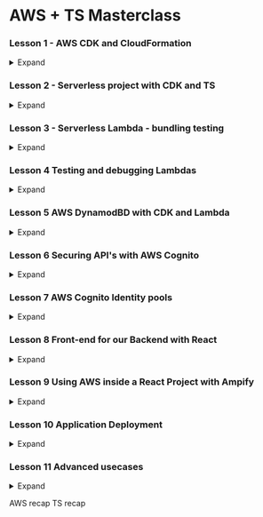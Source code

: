 # AWS + TS Masterclass

### Lesson 1 - AWS CDK and CloudFormation

<details>
<summary>Expand</summary>


##### 1.1 AWS CDK cool presentation
1. Things to remember
    1. CDK is
        1. Reuseable version of CloudFormation
        1. Easier to read than CloudFormation
        1. Available in
            1. Python
            1. C#
            1. TS

##### 1.2 AWS CloudFormation
1. Verify if CDK is properly running
    1. AWS CLI
        1. ![](note-imgs/chapt1.01.jpg)
    1. AWS CDK
        1. ![](note-imgs/chapt1.02.jpg)

1. Initialize within TS
    1. ![](note-imgs/chapt1.03.jpg)
        1. `cdk init app --language typescript`
1. Define your Stack within initialized folder
    1. `bin` folder
        1. place where cdk is initialized with `new cdk.App()`
        1. ![](note-imgs/chapt1.04.jpg)
    1. `lib` folder 
        1. place where `CdkStack` is defined
        1. ![](note-imgs/chapt1.05.jpg)
        1. ![](note-imgs/chapt1.06.jpg)
    1. `jest.config.js`
        1. ![](note-imgs/chapt1.07.jpg)
1. `cdk synth` to generate CloudFront `.json` files
    1. ![](note-imgs/chapt1.09.jpg)
        1. ![](note-imgs/chapt1.08.jpg) 
1. `cdk bootstrap` to send stack metadata to your AWS account
    1. ![](note-imgs/chapt1.10.jpg)
        1. ![](note-imgs/chapt1.11.jpg)
1. `cdk deploy`
    1. ![](note-imgs/chapt1.12.jpg)
        1. ![](note-imgs/chapt1.13.jpg)

##### 1.4 CDK Project exploration
1. CDK configuration file - `cdk.json`
    1. ![](note-imgs/chapt1.14.jpg)
        1.  `"app"` holds the running command when CDK starts
        1. note that it runs `ts-node` which DOES NOT read JS... just pure TS
1. `bin` cdk.ts
    1. ![](note-imgs/chapt1.15.jpg)
        1.  This is where deployment properties are set
    1. Also you can deploy MULTIPLE stacks from this file
        1. ![](note-imgs/chapt1.22.jpg)
            1. ![](note-imgs/chapt1.23.jpg)
1. `lib` stack.ts
    1. ![](note-imgs/chapt1.16.jpg)
        1.  This is where stack definitions go

1. Inserting custom CDK S3 commands
    1. Install S3 library
        1. ![](note-imgs/chapt1.17.jpg)
    1. Import
        1. ![](note-imgs/chapt1.18.jpg)
    1. Implement
        1. ![](note-imgs/chapt1.19.jpg)
    1. Merely adding `{}` allows to pull a list of CDK properties
        1. ![](note-imgs/chapt1.20.jpg)
    1. Don't forget to import 
        1. ![](note-imgs/chapt1.21.jpg)
    1. `cdk deploy`




##### 1.5 AWS CDK types and commands
1. `cdk deploy`
    1. `cdk deploy SpecificStack` 
        1. ![](note-imgs/chapt1.24.jpg)
    1. 
        1. 
1. `cdk list`
    1. lists available stacks IN THE `cdk.out`
        1. ![](note-imgs/chapt1.25.jpg)
    1. 
1. `cdk diff`
    1. shows recent changes in bucket
        1. ![](note-imgs/chapt1.26.jpg)
1. `cdk destroy`
    1. destroys SPECIFIED stack
        1. ![](note-imgs/chapt1.27.jpg)
        1. ![](note-imgs/chapt1.28.jpg)
1. `cdk doctor`
    1. tells us if there are problems with stacks
        1. ![](note-imgs/chapt1.29.jpg)



##### 1.6 AWS CDK outputs
1. What are outputs?
    1. Metadata about name of generated stack resources
        1. allows you to recall names of stack resources WITHOUT having to go through the console
1. What does an output look like?
    1. In code
        1. ![](note-imgs/chapt1.30.jpg)
    1. In output
        1. ![](note-imgs/chapt1.31.jpg)
    1. In AWS Console
        1. ![](note-imgs/chapt1.32.jpg)


##### 1.7 CDK Deployment parameters
1. What are Parameters
    1. Allows for changes to stacks that are already deployed
1. Import and utilize
    1. ![](note-imgs/chapt1.36.jpg)
    1. ![](note-imgs/chapt1.35.jpg) 
1. Checking output in AWS Console
    1. ![](note-imgs/chapt1.33.jpg)
        1. 
1. Changing a parameter mid-deployment
    1. ![](note-imgs/chapt1.34.jpg)
        1. 


##### 1.8 CDK core - recap
1. Best Reference when using AWS CDK... AWS CDK API reference
    1. ![](note-imgs/chapt1.37.jpg)
1. All reference are `aws-nameOfAWSresource`
    1. ![](note-imgs/chapt1.38.jpg)
1. Other Reference ... AWS CDK github page
    1. Always check for issues
        1. ![](note-imgs/chapt1.39.jpg)


</details>




### Lesson 2 - Serverless project with CDK and TS

<details>
<summary>Expand</summary>


##### 2.1 AWS CDK Typescript project from scratch
1. What is good about CDK v2
    1. Allows for all constructs to be imported via one package

##### 2.2 CDK project implementation - part 2
1. Overview of Organization
    1. Try to maintain TS CDK logic within `infrastructure` folder
        1. Put Stack configuration/logic within `*Stack.ts` file
        1. Put CDK logic that runs Stack within `Launcher.ts` file
            1. ![](note-imgs/chapt2.06.jpg)
1. Overview of starting a CDK project
    1. initialize GitHub project / checkout locally
    1. `npm init -y`
    1. `npm i -D aws-ckd aws-cdk-lib constructs ts-node typescript`
    1. create a separate folder holding the logic of CDK files
        1. folder
            1. ![](note-imgs/chapt2.01.jpg)
        1. Stack configuration
            1. ![](note-imgs/chapt2.03.jpg)
        1. Launcher configuration
            1. ![](note-imgs/chapt2.04.jpg)
    1. modify `cdk.json`
        1. ` {
           "app":"npx infrastructure/Launcher.ts" 
        }`
            1. ![](note-imgs/chapt2.02.jpg)
    1. initialize TS with `tsc init`
        1. ![](note-imgs/chapt2.05.jpg)
    1. `synth` to get `tsconfig`
    1. 
        1. 
            1. 


##### 2.3 Basic AWS Lambda
1. Overview
    1. AWS Lambda 
        1. Must be kept separate from main logic
            1. consider putting it within a `services`
                1. ![](note-imgs/chapt2.07.jpg) 
    1. 
        1. 
            1. 
1. Basics of implementing Lambda Logic
    1. import `Function` from `aws-lambda`
        1. ![](note-imgs/chapt2.10.jpg)
            1. 
    1. run `Function` from `aws-lambda` with:
        1. `runtime:` parameter, which provides options of 
            1. ![](note-imgs/chapt2.09.jpg)
        1. `code:` parameter, which provides options of 
            1. ![](note-imgs/chapt2.08.jpg)
        1. `handler:` parameter, which picks out what function of the file runs
            1. ![](note-imgs/chapt2.11.jpg) 
                1. ![](note-imgs/chapt2.12.jpg)
    1. run `cdk synth` to see files
        1. ![](note-imgs/chapt2.13.jpg)
            1. ![](note-imgs/chapt2.14.jpg)


##### 2.4 AWS API Gateway and Lambda
1. Overview
    1. Implementing API Gateway
        1. Wrap `LambdaFunction` within an `Integration`
        1. Add a `private` api
        1. Within constructor, add a `RestApi` resource *with a name*
        1. Within constructor, Attach a method to resource *WITH AN HTTP VERB*
    1. Test via REST Client
        1. ![](note-imgs/chapt2.19.jpg)
1. Implement API Gateway
    1. Import 
        1. `RestApi` from `aws-cdk-lib/lib/aws-apigateway`
            1. ![](note-imgs/chapt2.15.jpg)
    1. Implement an integration
        1. Utilize ApiGateway's `LambdaIntegration` and wrap the Lambda Function in it
            1. ![](note-imgs/chapt2.16.jpg)
    1. Add a resource to the `api.root`
        1. Utilize ApiGateway's `RestApi.root.addResource()` to create a resource called `'hello'`
            1. ![](note-imgs/chapt2.17.jpg)
    1. Add integration to the named resource as a Method
        1. Utilize ApiGateways' `RestApi.root.addMethod` to tie the integration as a `Get` route
            1. ![](note-imgs/chapt2.18.jpg)
1. Implement HTTP test
    1. Code a `.http` file
        1. ![](note-imgs/chapt2.20.jpg)
    1. ![](note-imgs/chapt2.21.jpg)
            1. 

##### 2.5 AWS DynamoDB with CDK
1. Overview
    1. Keep DynamoDB Logic separate
        1. 
    1. Remember your fundamental database interaction
        1. Variables
            1. name
            1. primaryKey
    1. Remember your stack
        1. Variable
            1. stack
    1. Remember to set an initialization function
        1. to organize the order of functions
            1. ![](note-imgs/chapt2.22.jpg)
    1. Remember to add Database function
        1. to create Table
            1. ![](note-imgs/chapt2.23.jpg)

1. Creating a Table
    1. Establishing Generic Table function
        1. establish private variables of table + stack
            1. ![](note-imgs/chapt2.27.jpg)
        1. Establish initialization function to manage functions
            1. ![](note-imgs/chapt2.28.jpg)
        1. Establish table creation within initialization
            1. utilize a new `Table` that takes in ...
                1. stack
                1. new name
                1. object with partitionKey / table name
            1. ![](note-imgs/chapt2.29.jpg)
1. Implement table function within `*Stack.ts`
    1. Remember your parameters
        1. ![](note-imgs/chapt2.30.jpg)

1. Check and deploy
    1. `cdk synth` and `cdk deploy`
        1. ![](note-imgs/chapt2.31.jpg)



</details>


### Lesson 3 - Serverless Lambda - bundling testing

<details>
<summary>Expand</summary>

##### 3.1 Section intro

##### 3.2 Lambda bundling problem
1. Problem
    1. Webpack requires JS... NOT TS

1. Three possible solutions
    1. Monorepo
        1. Implementation
            1. Skip WebPack
            1. Send modules
        1. Pro
            1. Simplest solution 
        1. Con
            1. Loading of `node_modules` is slow
    1. Amazon's Node Lambda
        1. Implementation
            1. use Docker to load Amazon's version of Node
        1. Pro
            1. Faster than mono
        1. Con
            1. Experimental
    1. Webpack
        1. Implementation
            1. Configure
        1. Pro
            1. Smaller bundle and loading 
        1. Con
            1. Painful Configuration



##### 3.3 CDK Node Lambda
1. Intro
    1. CDK utilizes `esbuild` 
        1. try it locally so you know it works in AWS
        1. `npm install -D esbuild@0`
1. Building a Lambda with TS
    1. Building a new version of `hello.js`
        1. utilize `v4` of `uuid` to generate a random number
            1. ![](note-imgs/chapt2.34.jpg)
1. Incorporating the `TS` within Stack
    1. `import` the `NodejsFunction` from `aws-lambda-nodejs`
        1. ![](note-imgs/chapt2.33.jpg)
    1. Implement `NodejsFunction` to import and handle `.ts`
        1. ![](note-imgs/chapt2.32.jpg)
1. Check if it works
    1. `cdk synth` to ensure it compiles
        1. ![](note-imgs/chapt2.35.jpg)
    1. check if it is stored in Lambda
        1. ![](note-imgs/chapt2.36.jpg)
    1. Test lambda
        1. ![](note-imgs/chapt2.37.jpg)


            
##### 3.4 Webpack intro
1. Get dependencies
    1. ![](note-imgs/chapt2.38.jpg)

1. Start configuration
    1. create `webpack.config.ts`
        1. Ensure to add
            1. `Configuration` from webpack
            1. `resolve` from `path`
        1. ![](note-imgs/chapt2.39.jpg)
    1. Establish a Configuration Object
        1. Ensure to have the properties (MoET MoRe Out)
            1. `mode`
                1. ![](note-imgs/chapt2.42.jpg)
            1. `entry`
                1. ![](note-imgs/chapt2.41.jpg)
            1. `target`
                1. ![](note-imgs/chapt2.43.jpg)
            1. `module`
                1. ![](note-imgs/chapt2.44.jpg)
            1. `resolve`
                1. ![](note-imgs/chapt2.45.jpg)
            1. `output`
                1. ![](note-imgs/chapt2.49.jpg)
    1. Attach webpack within `package.json`
        1. ![](note-imgs/chapt2.40.jpg)
    1. Test the build
        1. ![](note-imgs/chapt2.47.jpg)


##### 3.5 Lambda Webpack setup
1. Side effects -- `*.d.ts`
    1. What it looks like
        1. ![](note-imgs/chapt2.48.jpg)
    1. Solution - separate config file to target specific folder
        1. Create `tsconfig.webpack.json`
            1. ![](note-imgs/chapt2.50.jpg)
        1. Connect `webpack.config.ts` to the new file within `ts-loader`'s `configFile`
            1. ![](note-imgs/chapt2.51.jpg)
    1. Run and test
        1. ![](note-imgs/chapt2.52.jpg)
        1. ![](note-imgs/chapt2.53.jpg)

1. Connecting webpack to the Stack 
    1. Needs to be a LambdaFunction and *BEFORE* all others
        1. ![](note-imgs/chapt2.54.jpg)
            1. 
1. Check it by deploying and running a Lambda on AWS
    1. ![](note-imgs/chapt2.55.jpg)

1. Tree-shaking the largest dependency --> uuid
    1. ![](note-imgs/chapt2.56.jpg)

</details>

### Lesson 4 Testing and debugging Lambdas

<details>
<summary>Expand</summary>

##### 4.1 Section intro
1. Overview
    1. Created a `hello.ts` Lmabda function
        1. ![](note-imgs/chapt2.57.jpg)
    1. Will set a breakpoint
        1. ![](note-imgs/chapt4.01.jpg)
    1. Write a test doc
        1. ![](note-imgs/chapt4.02.jpg)
    1. Checking your breakpoint
        1. ![](note-imgs/chapt4.03.jpg)
        1. Shows the buckets **WITHOUT RUNNING IT IN THE CLOUD**

##### 4.1 AWS CloudWatch logs
1. Implement `console.log()` within program, invoke and CloudWatch it
    1. `console.log()`
        1. ![](note-imgs/chapt4.04.jpg)
    1. Go to cloudwatch
        1. ![](note-imgs/chapt4.05.jpg)
    1. Review logs
        1. ![](note-imgs/chapt4.06.jpg)
    1. Sending a request causes an error
        1. ![](note-imgs/chapt4.07.jpg)

1. Adding permissions via `PolicyStatement`
    1. import `PolicyStatement` and add Action/Resources; attach lambda to role
        1. ![](note-imgs/chapt4.08.jpg)
1. Verifying Lambda Permissions
    1. Go to specific Lambda function
        1. ![](note-imgs/chapt4.09.jpg)
    1. Go to permissions
        1. ![](note-imgs/chapt4.10.jpg)
    1. Go to actions
        1. ![](note-imgs/chapt4.11.jpg)


##### 4.1 Using the AWS sdk
1. Setting up for local debugging
    1. Ensure `ts-node` is installed
    1. Add a new configuration
        1. ![](note-imgs/chapt4.12.jpg)
    1. Auto-generates a `launch.json`
        1. ![](note-imgs/chapt4.13.jpg)
    1. Configure it to run recursive on "ts-node/register"
        1. ![](note-imgs/chapt4.14.jpg)
    1. Checking what is in the response
        1. ![](note-imgs/chapt4.15.jpg)
1. If you need to expand on it
    1. Need to add token / secret access
        1. add it to the `"env"` of the `"configurations"`
            1. ![](note-imgs/chapt4.16.jpg)



</details>






### Lesson 5 AWS DynamodBD with CDK and Lambda

<details>
<summary>Expand</summary>


##### 5.1 Section intro
1. What the overall
    1. Will connect APIs to DynamoDB table
        1. ![](note-imgs/chapt5.01.jpg)
    1. Will generate a Table.ts for DynamoDB table generation
        1. ![](note-imgs/chapt5.02.jpg)
    1. Will create CRUD actions for API's to interact with tables
        1. ![](note-imgs/chapt5.03.jpg)

##### 5.2 Put item
1.  Testing the sending of a item to DynamoDB
    1. Create a `Create.ts`
        1. create a `handler` function that will..
        1. it will try `dbClient.put({})` a item with a randomized v4 name into `SpacesTable`
            1. ![](note-imgs/chapt5.04.jpg)
    1. Modify your test file to ensure proper items are sent
        1. modify the `test.ts`
            1. ![](note-imgs/chapt5.05.jpg)


##### 5.3 Getting data from ApiGateway
1. Overview
    1. Goal
        1. Get data from `APIGatewayProxyEvent`
        1. Store data within DynamoDB
1. Editing `Create.ts`
    1. Overview
        1. ![](note-imgs/chapt5.06.jpg)
            1. need to get data from the `APIGateway` event
                1. call it `item`
                1. need to ternary operator to check for either JSON or object
            1. unique id for logging purposes
                1. track issues with an unique identifier
                    1. utilize `v4`  to generate a `spaceId` property
                    1. ensure all outputted actions have an identifier
            
    1. What we did
        1. Added logic to handle the possibility for `event` or merely just JSON 
            1. `event` is taken as an `APIGatewayProxyEvent`
            1. `const item = typeof event.body == 'object' ? event.body : JSON.parse(event.body)`
                1. right before we try `dbClient.put()` an `item`
        1. Added logic to include spaceId
            1. `item.spaceId = v4();`
        1. Add text to `result.body` 
            1. ``result.body = JSON.stringify(`Created item with id ${item.spaceId}`)``
        
    1. Testing
        1. Check if `event.body` is an object... if not, use `JSON.parse()` to turn it into an object
            1. ![](note-imgs/chapt5.08.jpg)
        1. Run debug... look for uuid and event data
            1.![](note-imgs/chapt5.07.jpg) 
    1. Checking the result
        1. Got to DynamoDB
            1. ![](note-imgs/chapt5.09.jpg)


##### 5.4 DynamoDb lambda finish
1. Overview
    1. Attempt to abstract the GenericTable
        1. Problem
            1. generates ONLY the SpacesTable
        1. Solution
            1. utilize environment variables to utilize table based on folder path
    1. Trigger CRUD functionality via `folderPath`
        1. Create function for
            1. Create a Table
            1. Read a Table
            1. Update a Table
            1. Delete a Table
    1. Ensure `SpaceStack` properly calls the `GenericTable`\
1. Creating CRUD functionality
    1. Need to create an interface to 
        1. Why an interface?
            1. to define functions of interaction
        1. Delineate type of interaction via `LambdaPath`
            1. ![](note-imgs/chapt5.15.jpg)
        1. Create `NodejsFunction` for each CRUD; be sure to `private` it within the exported class
            1. ![](note-imgs/chapt5.17.jpg)
        1. Functions are useless unless you integrate them with Lambda....
            1. ![](note-imgs/chapt5.18.jpg)
        1. Within constructor, ensure to have `stack` and `props` with name/primarykey
            1. ![](note-imgs/chapt5.19.jpg)
    1. Need a generic `NodejsFunction` takes takes in name of lambda and points to its file location
        1. Utilize template notation to join the `tableName` with `lambdaName`
            1. ![](note-imgs/chapt5.20.jpg)
        1. Return a NodejsFunction that has...
            1. stack name
            1. generated lambdaId
            1. an object that...
                1. points to the specific lambda function
                1. name of the handler
            1. ![](note-imgs/chapt5.21.jpg)
        1. NOTE -- if you do NOT give `NodejsFunction` a name...
            1. AWS will generate a random name
            1. Solution
                1. give it name
                    1. ![](note-imgs/chapt5.23.jpg)
        
1. Abstracting the `GenericTable`
    1. Be sure to add `tableName` and `primaryKey` to the exported interface
        1. ![](note-imgs/chapt5.16.jpg)
1. Ensuring `SpaceStack` properly calls `GenericTable`
    1. call variable `SpaceStack` as a `new GenericTable`
        1. ![](note-imgs/chapt5.22.jpg)
            1. REMEMBER!!! Need to send `createLambdaPath` to call the Lambda function to create the DynamoDB table
1. Applying environmental variables 
    1. Problem
        1. `Create.ts` is hardcoded to ONLY create `SpacesTable`
            1. ![](note-imgs/chapt5.24.jpg)
    1. Solution
        1. `Create.ts`... utilize `process.env.TABLE_NAME` to allow `Create.ts` to be used with any table
            1. ![](note-imgs/chapt5.11.jpg)
        1. `GenericTable.ts`... inside lambda function, declare `environement` variable 
            1. variable should pull `tableName` and `primaryKey` from `props`
                1. ![](note-imgs/chapt5.12.jpg)
            1. check what you are working with
                1. ![](note-imgs/chapt5.13.jpg)
            1. ![](note-imgs/chapt5.14.jpg)
    1. NOTE!! if you get...
        1. ![](note-imgs/chapt5.25.jpg)
            1. just `!` the variable... `TABLE_NAME!`
            1. if variable is not there, catch the error
            
1. With `CreateSingleLambda` created... create all the CRUD lambdas
    1. Utilize a handler of `createLambdas` that creates each CRUD lambda
        1. Lambda function that reads for `LambdaPath`, create the LamdaFunction, AND integrates it
            1. ![](note-imgs/chapt5.26.jpg)
            1. ![](note-imgs/chapt5.28.jpg)
        1. Call the `createLambdas` within the initializing function
            1. ![](note-imgs/chapt5.27.jpg)
1. Give the lambda's the right to access the Tables
    1. create a private function that will
        1. check for `createLambda`
            1. ![](note-imgs/chapt5.29.jpg)
        1. go into the `this.table.grant` to see your options
            1. ![](note-imgs/chapt5.30.jpg)
        1. set `WriteData` permission to the `createLambda`
            1. ![](note-imgs/chapt5.31.jpg)
    1. Give the appropriate permissions to the CRUD lambdas
        1. ![](note-imgs/chapt5.32.jpg)
    1. Initialize the `grantTableRights()` function within `initialize()` 
        1. ![](note-imgs/chapt5.33.jpg)

1. `SpaceStack` cannot create a table
    1. Solution - add a POST method
        1. add `spaces` resource it and add a POST method via `createLambdaIntegration`
            1. ![](note-imgs/chapt5.34.jpg)

##### 5.6 Scan operation
1. Overview 
    1. Copy the `Create.ts`
        1. 
    1. Delete the things you don't need 
        1. a `.scan()` doesn't need `item` and `v4`
    1. Replace `.put` with `.scan()`
        1. make adjustments to make it more testable
1. Creating a new Scan.ts
    1. Copy Create.ts
    1. Notice the things you don't need
        1. You don't need to send `item` or generate a `v4` `uuid`
            1. ![](note-imgs/chapt5.35.jpg)
    1. replace the `.put()` with `.scan()`
        1. Before
            1. ![](note-imgs/chapt5.36.jpg)
        1. After
            1. ![](note-imgs/chapt5.37.jpg)
    1. test the results
        1. write the test
            1. Before
                1. ![](note-imgs/chapt5.38.jpg)
            1. After
                1. ![](note-imgs/chapt5.39.jpg)
        1. debug to ensure correct data is sent
            1. should look like
                1. ![](note-imgs/chapt5.40.jpg)
            1. Problem... need to specify table name
                1. Before
                    1.  ![](note-imgs/chapt5.41.jpg)
                1. After
                    1.  ![](note-imgs/chapt5.42.jpg)
                1. Looking inside the handler
                    1. ![](note-imgs/chapt5.43.jpg)
                        1. ![](note-imgs/chapt5.44.jpg)


##### 5.7 Query operation
1. Overall
    1. Goal - Get one item with `.query()`
        1. Similar to `.scan()` but you need
            1. table item -> `spaceId`
                1. pull it from query parameter
    1. Making the correct query
        1. within `requests.http`
            1. ![](note-imgs/chapt5.45.jpg)
    1. Integrate `.query()` within `Read.ts`
        1. run the `.query()` only if...
            1. difference between `.query()` and `.scan()` 
                1. --> the HTTP query parameter 
                    1. `/nameOfTable?primaryKey=someNumber`
            1. else... 
                1. run the `.scan`
    1. Understand the unique way that AWS Gateway queries database
        1. Problem
            1. a lot of unique keywords for querying database
        1. Understand `KeyConditionExpression`
            1. How it assigns a key and value
        1. Assign Primary Key to `ExpressionAttributeName`
        1. Assign Key value to `ExpressionAttributeName`
    1. Incorporate the changes of `Read.ts` into the governing body... `SpaceStack.ts`
        1. Need a `readLambdaPath`
        1. Need to add a GET method and properly integrate it
    1. Update your testing
        1. Update the debug test `launch.json`
            1. to include `PRIMARY_KEY` into the `env`
        1. update `.test.ts`
            1. update sent `event` to
                1. be a `APIGatewayProxyEvent` type
                1. have a `queryStringParameters` object with 
                    1. property of `spaceId`
                        1. Assign it the spaceId of available database entry
            1. ensure `handler` takes in `event` as a parameter
1. Integrate `.query()` within `Read.ts`
    1. adding an `if...else`
        1. `if` HTTP has a query string
            1. `event.queryStringParameters`
                1. `if (event.queryStringParameters) {`
        1. `if` there is a PRIMARY_KEY in the query string
            1. `if (PRIMARY_KEY! in event.queryStringParameters) {`
        1. extract the value from the `PRIMARY_KEY`
            1. `const keyValue = event.queryStringParameters[PRIMARY_KEY!];`
        1. utilize the unique `.query`
            1. Add `TableName` to the object
                1. `TableName: TABLE_NAME!,`
            1. Utilize the `KeyConditionExpression`
                1. `KeyConditionExpression: '#zz = :zzzz',`
            1. Now that the key we are sending is defined, we need to fit the parameters
                1. Adding PrimaryKey as the AttributeName
                    1.  `ExpressionAttributeNames: {'zz': PRIMARY_KEY!},`
                1. Adding key value as the AttributeValue
                    1. `ExpressionAttributeValues: {':zzzz' : keyValue}`
    1. adding `process.env.PRIMARY_KEY`
        1. `const PRIMARY_KEY = process.env.PRIMARY_KEY;`
    1. Before...
        1. ![](note-imgs/chapt5.48.jpg)
    1. After ...
        1. ![](note-imgs/chapt5.49.jpg)
1. Incorporate `Read.ts` into `SpaceStack.ts`
    1. add lambda path to the `new GenericTable`
        1. add `readLambdaPath: 'Read'`
            1. ![](note-imgs/chapt5.50.jpg)
    1. add `GET` method with integration
        1. within the constructor call...
            1. `spaceResource.addMethod('GET', this.spacesTable.createLambdaIntegration);`
                1. ![](note-imgs/chapt5.51.jpg)

1. Update the test
    1. Update the `launch.json` debug test
        1. to read the `PRIMARY_KEY` from the `env`
            1. ![](note-imgs/chapt5.52.jpg)
    1. Get a `spaceId`; update the `requests.http`
        1. Run the `POST` request to have a retrievable data entry
            1. ![](note-imgs/chapt5.46.jpg)
        1. Update the `requests.http` to do a GET for the item created by `POST`
    1. Update the `test.ts`
        1. specify the `event` as a API Gateway Proxy Event type
            1. `const event: APIGatewayProxyEvent`
        1. specify a `queryStringParameter` with a property of `spaceId` from above

```javascript
const event: APIGatewayProxyEvent = {
  queryStringParameters: {
    spaceId: "983a6935-0df8-40df-bad1-24137f9519d5",
  },
} as any;
```
1. What it should look like...
    1. Before
        1. ![](note-imgs/chapt5.53.jpg)
    1. After
        1. ![](note-imgs/chapt5.54.jpg)
1. Debug it
    1. to check if parameters are sent
        1. ![](note-imgs/chapt5.55.jpg)
1. RUN THE REQUEST IT
        1. ![](note-imgs/chapt5.47.jpg)

##### 5.8 Query on secondary indexes
1. Overview
    1. Reasoning...
        1. REMEMBER what our table item looks like...
            1. What it looks like...
                1. ![](note-imgs/chapt5.56.jpg)
            1. What you should notice...
                1. Each entry has a `name` `spaceId` and `location`
            1. 
        1. What you should conclude
            1. If you are looking up `name`...
                1. you may need a secondary index... `location`
            1. What if ...
                1. Instead of looking up by `name`, what about by `location`
    1. Implementation
        1. Need to change `GenericTable` to include `SecondaryIndex`
            1. to the `TableProps` interface
            1. to its own function that runs `table.addGlobalSecondaryIndex()`
                
            1. add secondary index function to the initialization
           
        1. Need to update `SpaceStack.ts` that implements `GenericTable`
            1. need to add `secondaryIndexes: ['location']`
        1. Need to update the Lambda Functions to utilize secondary Index
            1. add a `queryWithSecondaryPartition()` to the `Read.ts`
1. Updating `GenericTable`
    1. Adding the `addSecondaryIndexes()` function
        1. Need to iterate through each `.secondaryIndexes`
            1. ![](note-imgs/chapt5.65.jpg)
        1. Need to run `table.addGlobalSecondaryIndex()`
            1. with the parameters...
                1. `indexName:`
                1. `partitionKey`
        1. ![](note-imgs/chapt5.57.png)
    1. incorporate `secondaryIndexes` as a public-facing interface
        1. ![](note-imgs/chapt5.64.jpg)

1. Updating the `SpaceStack.ts`
    1. Within the copy of `GenericTable`
        1. Add `secondaryIndexes: ['location']`
            1. ![](note-imgs/chapt5.58.png)
1. Updating the `Read.ts`
    1. separate the logic for `queryWithSecondaryPartition()`
        1. extract the query parameter with `Object.keys(param)[0]`
            1. ![](note-imgs/chapt5.59.jpg)
        1. extract the query value with `param[queryKey]`
            1. ![](note-imgs/chapt5.60.jpg)
        1. utilize the same `dbClient.query({})` from queryWithPrimaryPartition
            1. add `IndexName`
                1. ![](note-imgs/chapt5.61.jpg)
        1. `return` the `dbClient.query()` with a `JSON.stringify()`
            1. ![](note-imgs/chapt5.62.jpg)
1. Update the `.test.ts`
    1. change the `event`'s `queryStringParameters` to `location: 'London'`
        1. ![](note-imgs/chapt5.63.jpg)

##### 5.9 Update operation
1. Overview 
    1. Need to create a `PUT` operation on a `spaceId`
        1. Consist of...
            1. Copying `Create.ts`
            1. Need primary key from the `process.env`
            1. Need to extract / parse the request body and spaceId
        1. Utilize a `dbClient.update()` using 
            1. TableName
            1.Key of the spaceId
            1. UpdateExppression with AttributeValues and AttributeNames
    1. Update tests
        1. Ensure that there is....
            1. `queryStrinParameters` with `spaceId`
            1. `body` with `location: 'new'`
1. Implementation
    1. Working on `Update.ts`
        1. Adding the `PRIMARY_KEY`
            1. ![](note-imgs/chapt5.66.jpg)
        1. Within the `handler` function
            1. Extract the JSON body from the request and the `spaceId` from the query parameters
                1. ![](note-imgs/chapt5.67.jpg)
            1. check for the body and `spaceId` and.... 
                1. extract key with `Object.key`
                    1. ![](note-imgs/chapt5.68.jpg)
                1. use key to get the value in the `requestBody`
                    1. ![](note-imgs/chapt5.69.jpg)
            1. utilize the `dbClient.update()`
                1. Because you are using `dbClient`
                    1. will need to supply `UpdateExpression`, `ExpressionAttributeValues`, `ExpressionAttributeNames`
                1. assign `ExpressionAttributeValues` to the 
                    1. `requestBodyValue`
                1. assign `ExpressionAttributeNames` to the 
                    1. `requestBodyKey`
                1. `ReturnValues`
                    1. Keep in mind of the different values
                        1. ![](note-imgs/chapt5.70.jpg)
                1. What it should look like
                    1. ![](note-imgs/chapt5.71.jpg)
            1. put `dbClient.update` into a JSON
                1. Use the following code
                    1. `result.body = JSON.stringify(updateResult)`
    1. Updating the sent event in  `.test.ts`
        1. specify `spaceId` in the queryStringParameters
            1. ![](note-imgs/chapt5.72.jpg)
        1. specify a new `location` in body
            1. ![](note-imgs/chapt5.73.jpg)
        1. should look like...
            1. ![](note-imgs/chapt5.74.jpg)

##### 5.10 Delete operation
1. Overview
    1. Make a copy of `Update.ts`
        1. check for `spaceId` and `dbClient.delete()`
        1. within `.delete`, must pass...
            1. `TableName` from `process.env`
            1. `Key` with `spaceId`
        1. `JSON.stringify` the results
    1. Incorporate `Update` and `Delete` into `SpaceStack.ts`
        1. within the initiation of `GenericTable`
            1. add a path for... 
                1. `updateLambdaPath`
                1. `deleteLambdaPath`
        1. At the end -- add method / integration
            1. Need a `PUT` method with an `updateLambdaIntegration`
            1. Need a `DELETE` method with an `deleteLambdaIntegration`
1. `Delete.ts`
    1. Merely a copy of `Update.ts`
        1. ![](note-imgs/chapt5.76.jpg)
            1. 
                1. 
1. Updating the `test.ts`
    1. Merely change the directory of the `handler` function
        1. ![](note-imgs/chapt5.77.jpg)
            1. 
1. Updating the `SpaceStack`
    1. Including the Update and Delete path
        1. ![](note-imgs/chapt5.78.jpg)
    1. Adding the Update as a POST integration and a Delete as a DELETE integration
        1. ![](note-imgs/chapt5.79.jpg)
1. Updating the `requests.http`
    1. Implementing a `POST` request
        1. ![](note-imgs/chapt5.7.jpg)
            1. 
    1. Implementing a `DELETE` request
        1. ![](note-imgs/chapt5.75.jpg)
            1. should be an empty object `{}`

##### 5.11 Data validation
1. Overview
    1. Goal
        1. Create helper functions that will check inputs prior to sending to AWS
    1. Create a new folder `Shared`
        1. Create a `Model.ts`
            1. that sets an `interface` of what should be in a `Space` object
        1. Create a `InputValidator.ts`
            1. that exports a `function` that checks for...
                1. `Space.name`
                1. `Space.location`
                1. `Space.spaceId`
            1. that exports a `MissingFieldError` as an `Error` class
    1. Import validator into Lambda functions
        1. send events to the `InputValidator.ts`
            1. 
        1. incorporate status codes into the `catch (error)`
        1. incorporate the `MissingFieldError` inside the `catch(error)` 
    1. Attempt to trigger the validator via wrong inputs in `.test.ts`

1. Create `Model.ts`
    1. it will export the `interface` for what should be in a `Space`
        1. ![](note-imgs/chapt5.81.jpg)
1. Create `InputValidator.ts`
    1. it will import the `Space` interface and throw an error if one of its fields are missing
        1. ![](note-imgs/chapt5.82.jpg)
1. Import the validation logic into `Create.ts`
    1. 
        1. 
    1. 
        1. 
            1. 
1. 
    1. 
        1. 
            1. 
    1. 
        1. 
            1. 

1. Implementing the `test.ts`
    1. Triggering the `MissingFieldError`
        1. ![](note-imgs/chapt5.80.jpg)
            1. 
    1. 
        1. 
            1. 

##### 5.12 Project small fixes
1. 
    1. 
        1. 
            1. 
    1. 
        1. 
            1. 

1. 
    1. 
        1. 
            1. 
    1. 
        1. 
            1. 

</details>






### Lesson 6 Securing API's with AWS Cognito

<details>
<summary>Expand</summary>
##### 6.1 Section intro
1. 
    1. 
        1. 
            1. 
    1. 
        1. 
            1. 

1. 
    1. 
        1. 
            1. 
    1. 
        1. 
            1. 


##### 6.2 AWS Cognito presentation
1. 
    1. 
        1. 
            1. 
    1. 
        1. 
            1. 

1. 
    1. 
        1. 
            1. 
    1. 
        1. 
            1. 

##### 6.3 Cognito in the AWS console
1. 
    1. 
        1. 
            1. 
    1. 
        1. 
            1. 

1. 
    1. 
        1. 
            1. 
    1. 
        1. 
            1. 

##### 6.4 Generating JWT tokens with AWS Amplify
1. 
    1. 
        1. 
            1. 
    1. 
        1. 
            1. 

1. 
    1. 
        1. 
            1. 
    1. 
        1. 
            1. 

##### 6.5 Using AWS Cognito tokens
1. 
    1. 
        1. 
            1. 
    1. 
        1. 
            1. 

1. 
    1. 
        1. 
            1. 
    1. 
        1. 
            1. 

##### 6.6 Understanding JWT tokens
1. 
    1. 
        1. 
            1. 
    1. 
        1. 
            1. 

1. 
    1. 
        1. 
            1. 
    1. 
        1. 
            1. 

##### 6.7 AWS Cognito with CDK: UserPool
1. 
    1. 
        1. 
            1. 
    1. 
        1. 
            1. 

1. 
    1. 
        1. 
            1. 
    1. 
        1. 
            1. 

##### 6.8 AWS Cognito with CDK: UserPoolClient
1. 
    1. 
        1. 
            1. 
    1. 
        1. 
            1. 

1. 
    1. 
        1. 
            1. 
    1. 
        1. 
            1. 

##### 6.9 Testing CDK with Cognito
1. 
    1. 
        1. 
            1. 
    1. 
        1. 
            1. 

1. 
    1. 
        1. 
            1. 
    1. 
        1. 
            1. 

##### 6.10 Access control with Cognito groups
1. 
    1. 
        1. 
            1. 
    1. 
        1. 
            1. 

1. 
    1. 
        1. 
            1. 
    1. 
        1. 
            1. 

</details>










### Lesson 7 AWS Cognito Identity pools


<details>
<summary>Expand</summary>
##### 7.1 Section intro
1. 
    1. 
        1. 
            1. 
    1. 
        1. 
            1. 

1. 
    1. 
        1. 
            1. 
    1. 
        1. 
            1. 

##### 7.2 AWS Cognito Identity pools in the console
1. 
    1. 
        1. 
            1. 
    1. 
        1. 
            1. 

1. 
    1. 
        1. 
            1. 
    1. 
        1. 
            1. 

##### 7.3 Getting AWS temporary credentials
1. 
    1. 
        1. 
            1. 
    1. 
        1. 
            1. 

1. 
    1. 
        1. 
            1. 
    1. 
        1. 
            1. 

##### 7.4 Identity pools in CDK
1. 
    1. 
        1. 
            1. 
    1. 
        1. 
            1. 

1. 
    1. 
        1. 
            1. 
    1. 
        1. 
            1. 

##### 7.5 IAM roles in CDK
1. 
    1. 
        1. 
            1. 
    1. 
        1. 
            1. 

1. 
    1. 
        1. 
            1. 
    1. 
        1. 
            1. 

##### 7.6 IAM role mappings
1. 
    1. 
        1. 
            1. 
    1. 
        1. 
            1. 

1. 
    1. 
        1. 
            1. 
    1. 
        1. 
            1. 

##### 7.7 Testing AWS temporary credentials
1. 
    1. 
        1. 
            1. 
    1. 
        1. 
            1. 

1. 
    1. 
        1. 
            1. 
    1. 
        1. 
            1. 

##### 7.8 Further features of AWS Cognito
1. 
    1. 
        1. 
            1. 
    1. 
        1. 
            1. 

1. 
    1. 
        1. 
            1. 
    1. 
        1. 
            1. 

</details>






### Lesson 8 Front-end for our Backend with React

<details>
<summary>Expand</summary>

##### 8.1 Section intro
1. 
    1. 
        1. 
            1. 
    1. 
        1. 
            1. 

1. 
    1. 
        1. 
            1. 
    1. 
        1. 
            1. 

##### 8.2 Create react app and git
1. 
    1. 
        1. 
            1. 
    1. 
        1. 
            1. 

1. 
    1. 
        1. 
            1. 
    1. 
        1. 
            1. 

##### 8.3 Base project structure
1. 
    1. 
        1. 
            1. 
    1. 
        1. 
            1. 

1. 
    1. 
        1. 
            1. 
    1. 
        1. 
            1. 

##### 8.4 Understanding state and props, child, parent
1. 
    1. 
        1. 
            1. 
    1. 
        1. 
            1. 

1. 
    1. 
        1. 
            1. 
    1. 
        1. 
            1. 

##### 8.5 First class component
1. 
    1. 
        1. 
            1. 
    1. 
        1. 
            1. 

1. 
    1. 
        1. 
            1. 
    1. 
        1. 
            1. 

##### 8.6 Child components
1. 
    1. 
        1. 
            1. 
    1. 
        1. 
            1. 

1. 
    1. 
        1. 
            1. 
    1. 
        1. 
            1. 

##### 8.7 Handling events
1. 
    1. 
        1. 
            1. 
    1. 
        1. 
            1. 

1. 
    1. 
        1. 
            1. 
    1. 
        1. 
            1. 

##### 8.8 Conditional rendering
1. 
    1. 
        1. 
            1. 
    1. 
        1. 
            1. 

1. 
    1. 
        1. 
            1. 
    1. 
        1. 
            1. 

##### 8.9 Data from child to parent
1. 
    1. 
        1. 
            1. 
    1. 
        1. 
            1. 

1. 
    1. 
        1. 
            1. 
    1. 
        1. 
            1. 

##### 8.10 Routing - NavBar
1. 
    1. 
        1. 
            1. 
    1. 
        1. 
            1. 

1. 
    1. 
        1. 
            1. 
    1. 
        1. 
            1. 

##### 8.11 Routing - Router
1. 
    1. 
        1. 
            1. 
    1. 
        1. 
            1. 

1. 
    1. 
        1. 
            1. 
    1. 
        1. 
            1. 

##### 8.12 Small Css
1. 
    1. 
        1. 
            1. 
    1. 
        1. 
            1. 

1. 
    1. 
        1. 
            1. 
    1. 
        1. 
            1. 

##### 8.13 State of the app
1. 
    1. 
        1. 
            1. 
    1. 
        1. 
            1. 

1. 
    1. 
        1. 
            1. 
    1. 
        1. 
            1. 

##### 8.14 Rendering async table: setup
1. 
    1. 
        1. 
            1. 
    1. 
        1. 
            1. 

1. 
    1. 
        1. 
            1. 
    1. 
        1. 
            1. 

##### 8.15 Rendering async table: adding rows
1. 
    1. 
        1. 
            1. 
    1. 
        1. 
            1. 

1. 
    1. 
        1. 
            1. 
    1. 
        1. 
            1. 

##### 8.16 Space component build
1. 
    1. 
        1. 
            1. 
    1. 
        1. 
            1. 

1. 
    1. 
        1. 
            1. 
    1. 
        1. 
            1. 

##### 8.17 Spaces component
1. 
    1. 
        1. 
            1. 
    1. 
        1. 
            1. 

1. 
    1. 
        1. 
            1. 
    1. 
        1. 
            1. 

##### 8.18 Routing and stiling spaces
1. 
    1. 
        1. 
            1. 
    1. 
        1. 
            1. 

1. 
    1. 
        1. 
            1. 
    1. 
        1. 
            1. 

##### 8.19 Modal content
1. 
    1. 
        1. 
            1. 
    1. 
        1. 
            1. 

1. 
    1. 
        1. 
            1. 
    1. 
        1. 
            1. 

##### 8.20 Display modal
1. 
    1. 
        1. 
            1. 
    1. 
        1. 
            1. 

1. 
    1. 
        1. 
            1. 
    1. 
        1. 
            1. 




</details>



### Lesson 9 Using AWS inside a React Project with Ampify

<details>
<summary>Expand</summary>

##### 9.1 Section intro
1. 
    1. 
        1. 
            1. 
    1. 
        1. 
            1. 

1. 
    1. 
        1. 
            1. 
    1. 
        1. 
            1. 

##### 9.2  Setup and Amplify install
1. 
    1. 
        1. 
            1. 
    1. 
        1. 
            1. 

1. 
    1. 
        1. 
            1. 
    1. 
        1. 
            1. 

##### 9.3 Cognito login from React code
1. 
    1. 
        1. 
            1. 
    1. 
        1. 
            1. 

1. 
    1. 
        1. 
            1. 
    1. 
        1. 
            1. 

##### 9.4 Amplify issue solved
1. 
    1. 
        1. 
            1. 
    1. 
        1. 
            1. 

1. 
    1. 
        1. 
            1. 
    1. 
        1. 
            1. 

##### 9.5 Photo bucket name and bucket CORS
1. 
    1. 
        1. 
            1. 
    1. 
        1. 
            1. 

1. 
    1. 
        1. 
            1. 
    1. 
        1. 
            1. 

##### 9.6 Passing the bucket ARN to Auth
1. 
    1. 
        1. 
            1. 
    1. 
        1. 
            1. 

1. 
    1. 
        1. 
            1. 
    1. 
        1. 
            1. 

##### 9.7 Lambda CORS
1. 
    1. 
        1. 
            1. 
    1. 
        1. 
            1. 

1. 
    1. 
        1. 
            1. 
    1. 
        1. 
            1. 

##### 9.8 Create space component
1. 
    1. 
        1. 
            1. 
    1. 
        1. 
            1. 

1. 
    1. 
        1. 
            1. 
    1. 
        1. 
            1. 

##### 9.9 AWS credentials in the browser
1. 
    1. 
        1. 
            1. 
    1. 
        1. 
            1. 

1. 
    1. 
        1. 
            1. 
    1. 
        1. 
            1. 

##### 9.10 Uploading public files
1. 
    1. 
        1. 
            1. 
    1. 
        1. 
            1. 

1. 
    1. 
        1. 
            1. 
    1. 
        1. 
            1. 

##### 9.11 Creating spaces
1. 
    1. 
        1. 
            1. 
    1. 
        1. 
            1. 

1. 
    1. 
        1. 
            1. 
    1. 
        1. 
            1. 

##### 9.12 Getting spaces
1. 
    1. 
        1. 
            1. 
    1. 
        1. 
            1. 

1. 
    1. 
        1. 
            1. 
    1. 
        1. 
            1. 


</details>







### Lesson 10 Application Deployment

<details>
<summary>Expand</summary>

##### 10.2 Section intro
1. 
    1. 
        1. 
            1. 
    1. 
        1. 
            1. 

1. 
    1. 
        1. 
            1. 
    1. 
        1. 
            1. 

##### 10.3 Deployment To S3 and CloudFront
1. 
    1. 
        1. 
            1. 
    1. 
        1. 
            1. 

1. 
    1. 
        1. 
            1. 
    1. 
        1. 
            1. 

##### 10.4 Discussion about finishing
1. 
    1. 
        1. 
            1. 
    1. 
        1. 
            1. 

1. 
    1. 
        1. 
            1. 
    1. 
        1. 
            1. 

##### 10.5 Exploring the finished app
1. 
    1. 
        1. 
            1. 
    1. 
        1. 
            1. 

1. 
    1. 
        1. 
            1. 
    1. 
        1. 
            1. 

</details>






### Lesson 11 Advanced usecases

<details>
<summary>Expand</summary>
##### 2.1 Intro
1. 
    1. 
        1. 
            1. 
    1. 
        1. 
            1. 

1. 
    1. 
        1. 
            1. 
    1. 
        1. 
            1. 


</details>


AWS recap
TS recap






